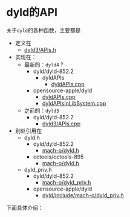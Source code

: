 # dyld的API

关于`dyld`的各种函数，主要都是

* 定义在
  * [dyld3/APIs.h](https://opensource.apple.com/source/dyld/dyld-852.2/dyld3/APIs.h.auto.html)
* 实现在：
  * 最新的：`dyld4` ?
    * dyld/dyld-852.2
      * dyldAPIs
        * [dyldAPIs.cpp](https://opensource.apple.com/source/dyld/dyld-852.2/src/dyldAPIs.cpp.auto.html)
    * opensource-apple/dyld
      * [dyldAPIs.cpp](https://github.com/opensource-apple/dyld/blob/master/src/dyldAPIs.cpp)
      * [dyldAPIsInLibSystem.cpp](https://github.com/opensource-apple/dyld/blob/master/src/dyldAPIsInLibSystem.cpp)
  * 之前的：`dyld3`
    * dyld/dyld-852.2
      * [dyld3/APIs.cpp](https://opensource.apple.com/source/dyld/dyld-852.2/dyld3/APIs.cpp.auto.html)
* 别处引用在
  * dyld.h
    * dyld/dyld-852.2
      * [mach-o/dyld.h](https://opensource.apple.com/source/dyld/dyld-852.2/include/mach-o/dyld.h.auto.html)
    * cctools/cctools-895
      * [mach-o/dyld.h](https://opensource.apple.com/source/cctools/cctools-895/include/mach-o/dyld.h.auto.html)
  * dyld_priv.h
    * dyld/dyld-852.2
      * [mach-o/dyld_priv.h](https://opensource.apple.com/source/dyld/dyld-852.2/include/mach-o/dyld_priv.h.auto.html)
    * opensource-apple/dyld
      * [dyld/include/mach-o/dyld_priv.h](https://github.com/opensource-apple/dyld/blob/master/include/mach-o/dyld_priv.h)

下面具体介绍：
